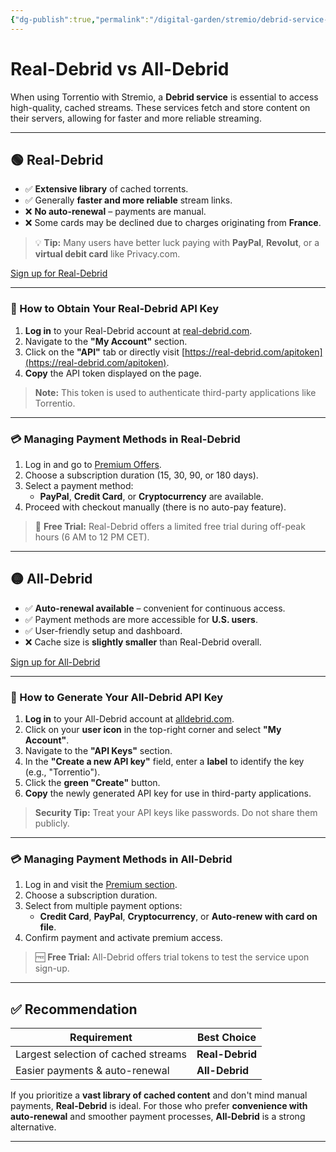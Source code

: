 ```yaml
---
{"dg-publish":true,"permalink":"/digital-garden/stremio/debrid-service-setup/","title":"Debrid Service Setup","tags":["debrid comparison"]}
---
```



# Real-Debrid vs All-Debrid

When using Torrentio with Stremio, a **Debrid service** is essential to access high-quality, cached streams. These services fetch and store content on their servers, allowing for faster and more reliable streaming.

---

## 🟢 Real-Debrid

- ✅ **Extensive library** of cached torrents.
- ✅ Generally **faster and more reliable** stream links.
- ❌ **No auto-renewal** – payments are manual.
- ❌ Some cards may be declined due to charges originating from **France**.

> 💡 **Tip:** Many users have better luck paying with **PayPal**, **Revolut**, or a **virtual debit card** like Privacy.com.

[Sign up for Real-Debrid](https://real-debrid.com/)

---

### 🔐 How to Obtain Your Real-Debrid API Key

1. **Log in** to your Real-Debrid account at [real-debrid.com](https://real-debrid.com).
2. Navigate to the **"My Account"** section.
3. Click on the **"API"** tab or directly visit [https://real-debrid.com/apitoken](https://real-debrid.com/apitoken).
4. **Copy** the API token displayed on the page.

> **Note:** This token is used to authenticate third-party applications like Torrentio.

---

### 💳 Managing Payment Methods in Real-Debrid

1. Log in and go to [Premium Offers](https://real-debrid.com/premium).
2. Choose a subscription duration (15, 30, 90, or 180 days).
3. Select a payment method:
   - **PayPal**, **Credit Card**, or **Cryptocurrency** are available.
4. Proceed with checkout manually (there is no auto-pay feature).

> 🔄 **Free Trial:** Real-Debrid offers a limited free trial during off-peak hours (6 AM to 12 PM CET).

---

## 🟡 All-Debrid

- ✅ **Auto-renewal available** – convenient for continuous access.
- ✅ Payment methods are more accessible for **U.S. users**.
- ✅ User-friendly setup and dashboard.
- ❌ Cache size is **slightly smaller** than Real-Debrid overall.

[Sign up for All-Debrid](https://alldebrid.com/)

---

### 🔐 How to Generate Your All-Debrid API Key

1. **Log in** to your All-Debrid account at [alldebrid.com](https://alldebrid.com).
2. Click on your **user icon** in the top-right corner and select **"My Account"**.
3. Navigate to the **"API Keys"** section.
4. In the **"Create a new API key"** field, enter a **label** to identify the key (e.g., "Torrentio").
5. Click the **green "Create"** button.
6. **Copy** the newly generated API key for use in third-party applications.

> **Security Tip:** Treat your API keys like passwords. Do not share them publicly.

---

### 💳 Managing Payment Methods in All-Debrid

1. Log in and visit the [Premium section](https://alldebrid.com/offers/).
2. Choose a subscription duration.
3. Select from multiple payment options:
   - **Credit Card**, **PayPal**, **Cryptocurrency**, or **Auto-renew with card on file**.
4. Confirm payment and activate premium access.

> 🆓 **Free Trial:** All-Debrid offers trial tokens to test the service upon sign-up.

---

## ✅ Recommendation

| Requirement                        | Best Choice   |
|------------------------------------|---------------|
| Largest selection of cached streams| **Real-Debrid** |
| Easier payments & auto-renewal     | **All-Debrid**  |

If you prioritize a **vast library of cached content** and don't mind manual payments, **Real-Debrid** is ideal. For those who prefer **convenience with auto-renewal** and smoother payment processes, **All-Debrid** is a strong alternative.

---